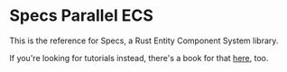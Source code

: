 # Specs Parallel ECS

This is the reference for Specs, a Rust Entity Component System library.

If you're looking for tutorials instead, there's a book for that
[here](../tutorials/), too.

